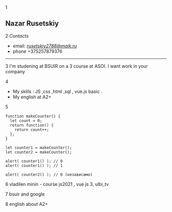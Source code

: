 1
## Nazar Rusetskiy

2
*Contacts*

* email: *rusetskiy2788@maik.ru*
* phone +375257879376

---

3 
I'm studening at BSUIR on a 3 course at ASOI. I want work in your company

4 
* My skills : JS ,css ,html ,sql , vue.js basic .
* My english at A2+

5
```
function makeCounter() {
  let count = 0;
  return function() {
    return count++;
  };
}

let counter1 = makeCounter();
let counter2 = makeCounter();

alert( counter1() ); // 0
alert( counter1() ); // 1

alert( counter2() ); // 0 (независимо)
```

6
vladilen minin - course js2021 , vue js 3, ulbi_tv

7 
bsuir and google

8
english about A2+
